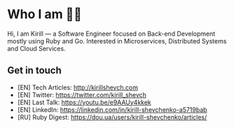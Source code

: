 # Who I am 👨‍💻

Hi, I am Kirill — a Software Engineer focused on Back-end Development mostly using Ruby and Go. Interested in Microservices, Distributed Systems and Cloud Services.

## Get in touch

+ [EN] Tech Articles: http://kirillshevch.com
+ [EN] Twitter: https://twitter.com/kirill_shevch
+ [EN] Last Talk: https://youtu.be/e9AAUy4kkek
+ [EN] LinkedIn: https://linkedin.com/in/kirill-shevchenko-a5719bab
+ [RU] Ruby Digest: https://dou.ua/users/kirill-shevchenko/articles/
